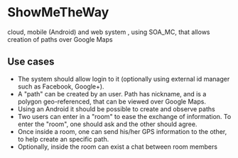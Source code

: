 # ShowMeTheWay
cloud, mobile (Android) and web system , using SOA_MC, that allows creation of paths over Google Maps

## Use cases
* The system should allow login to it (optionally using external id manager such as Facebook, Google+).
* A "path" can be created by an user. Path has nickname, and is a polygon geo-referenced, 
that can be viewed over Google Maps.
* Using an Android it should be possible to create and observe paths
* Two users can enter in a "room" to ease the exchange of information. 
To enter the "room", one should ask and the other should agree.
* Once inside a room, one can send his/her GPS information to the other, to 
help create an specific path.
* Optionally, inside the room can exist a chat between room members




